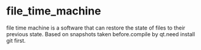 # file_time_machine
file time machine is a software that can restore the state of files to their previous state. Based on  snapshots taken before.compile by qt.need install git first.
